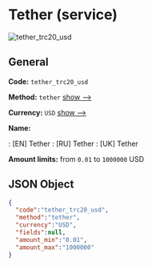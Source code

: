 
# Tether (service) 
![tether_trc20_usd](https://static.openfintech.io/payout_methods/tether_trc20_usd/logo.svg?w=400&c=v0.59.26#w24)  

## General 
 
**Code:** `tether_trc20_usd` 
 
**Method:** `tether` [show -->](/payout-methods/tether/) 
 
**Currency:** `USD` [show -->](/currencies/USD/) 
 
**Name:** 
 
:	[EN] Tether 
:	[RU] Tether 
:	[UK] Tether 
 
**Amount limits:** from `0.01` to `1000000` USD 

## JSON Object 

```json
{
  "code":"tether_trc20_usd",
  "method":"tether",
  "currency":"USD",
  "fields":null,
  "amount_min":"0.01",
  "amount_max":"1000000"
}
```  
